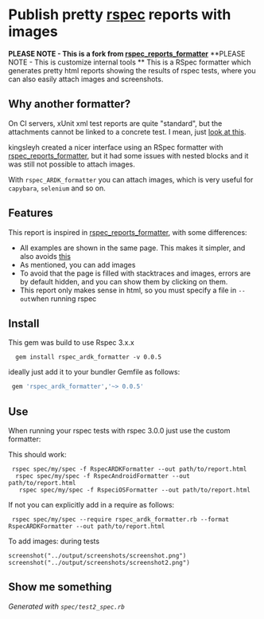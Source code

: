 # Publish pretty [rspec](http://rspec.info/) reports with images

**PLEASE NOTE - This is a fork from [rspec_reports_formatter](https://github.com/kingsleyh/rspec_reports_formatter)**
**PLEASE NOTE - This is customize internal tools **
This is a RSpec formatter which generates pretty html reports showing the results of rspec tests, where you can also easily attach images and screenshots.

## Why another formatter?

On CI servers, xUnit xml test reports are quite "standard", but the attachments cannot be linked to a concrete test. I mean, just [look at this](https://wiki.jenkins-ci.org/download/attachments/42467572/junit-attachments.png).

kingsleyh created a nicer interface using an RSpec formatter with [rspec_reports_formatter](https://github.com/kingsleyh/rspec_reports_formatter), but it had some issues with nested blocks and it was still not possible to attach images.

With `rspec_ARDK_formatter` you can attach images, which is very useful for `capybara`, `selenium` and so on.



## Features

This report is inspired in [rspec_reports_formatter](https://github.com/kingsleyh/rspec_reports_formatter), with some differences:

- All examples are shown in the same page. This makes it simpler, and also
avoids [this](https://github.com/kingsleyh/rspec_reports_formatter/issues/3)
- As mentioned, you can add images
- To avoid that the page is filled with stacktraces and images, errors are by default hidden, and you can show them by clicking on them.
- This report only makes sense in html, so you must specify a file in `--out`when running rspec

## Install

This gem was build to use Rspec 3.x.x

```
  gem install rspec_ardk_formatter -v 0.0.5
```

ideally just add it to your bundler Gemfile as follows:

```ruby
 gem 'rspec_ardk_formatter','~> 0.0.5'
```

## Use

When running your rspec tests with rspec 3.0.0 just use the custom formatter:

This should work:

```
 rspec spec/my/spec -f RspecARDKFormatter --out path/to/report.html
  rspec spec/my/spec -f RspecAndroidFormatter --out path/to/report.html
   rspec spec/my/spec -f RspeciOSFormatter --out path/to/report.html
```

If not you can explicitly add in a require as follows:

```
 rspec spec/my/spec --require rspec_ardk_formatter.rb --format RspecARDKFormatter --out path/to/report.html
```

To add images:
during tests 
```
screenshot("../output/screenshots/screenshot.png")
screenshot("../output/screenshots/screenshot2.png")
```
## Show me something

*Generated with `spec/test2_spec.rb`*
